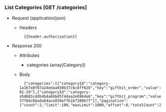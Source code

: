 ### List Categories [GET /categories]
+ Request (application/json)
    + Headers
    
            {{header.authorization}}
    
+ Response 200
    + Attributes
        + categories (array[Category])

    + Body

            {"categories":[{"categoryId":"category-1a167e8f87a24edaa930b37c6c8ff628","key":"giftbit_order","value":"2018-01-29"},{"categoryId":"category-a5d681cddb4b4a6bbd5f44aa2e89b4a6","key":"giftbit_program","value":"program-37f8dc6bada64ace830affb1b7100b7f"}],"pagination":{"count":2,"limit":100,"maxLimit":1000,"offset":0,"totalCount":2}}

